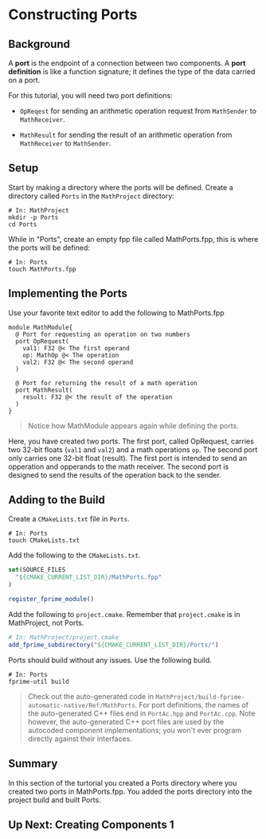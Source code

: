 # Constructing Ports 

## Background 

A **port** is the endpoint of a connection between
two components.
A **port definition** is like a function signature;
it defines the type of the data carried on a port.

For this tutorial, you will need two port definitions:

* `OpReqest` for sending an arithmetic operation request from
`MathSender` to `MathReceiver`.

* `MathResult` for sending the result of an arithmetic
operation from `MathReceiver` to `MathSender`.

## Setup 


Start by making a directory where the ports will be defined. Create a directory called `Ports` in the `MathProject` directory:

```shell 
# In: MathProject
mkdir -p Ports 
cd Ports
```

While in "Ports", create an empty fpp file called MathPorts.fpp, this is where the ports will be defined:

```shell 
# In: Ports
touch MathPorts.fpp
```

## Implementing the Ports

Use your favorite text editor to add the following to MathPorts.fpp 

```
module MathModule{ 
  @ Port for requesting an operation on two numbers
  port OpRequest(
    val1: F32 @< The first operand
    op: MathOp @< The operation
    val2: F32 @< The second operand
  )

  @ Port for returning the result of a math operation
  port MathResult(
    result: F32 @< the result of the operation
  )
}
```
> Notice how MathModule appears again while defining the ports. 

Here, you have created two ports. The first port, called OpRequest, carries two 32-bit floats (`val1` and `val2`) and a math operations `op`. The second port only carries one 32-bit float (result). The first port is intended to send an opperation and opperands to the math receiver. The second port is designed to send the results of the operation back to the sender. 

## Adding to the Build 

Create a `CMakeLists.txt` file in `Ports`. 

```shell 
# In: Ports
touch CMakeLists.txt
```

Add the following to the `CMakeLists.txt`. 

```cmake
set(SOURCE_FILES
  "${CMAKE_CURRENT_LIST_DIR}/MathPorts.fpp"
)

register_fprime_module()
```

 Add the following to `project.cmake`. Remember that `project.cmake` is in MathProject, not Ports. 

```cmake 
# In: MathProject/project.cmake
add_fprime_subdirectory("${CMAKE_CURRENT_LIST_DIR}/Ports/")
```

Ports should build without any issues. Use the following build.

```shell
# In: Ports
fprime-util build
```

> Check out the auto-generated code in
`MathProject/build-fprime-automatic-native/Ref/MathPorts`.
For port definitions, the names of the auto-generated C++
files end in `PortAc.hpp` and `PortAc.cpp`.
Note however, the auto-generated C++ port files are used
by the autocoded component implementations;
you won't ever program directly against their interfaces.

## Summary 

In this section of the turtorial you created a Ports directory where you created two ports in MathPorts.fpp. You added the ports directory into the project build and built Ports. 

## Up Next: Creating Components 1